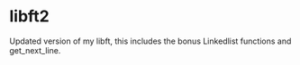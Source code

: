 # libft2
Updated version of my libft, this includes the bonus Linkedlist functions and get_next_line.
